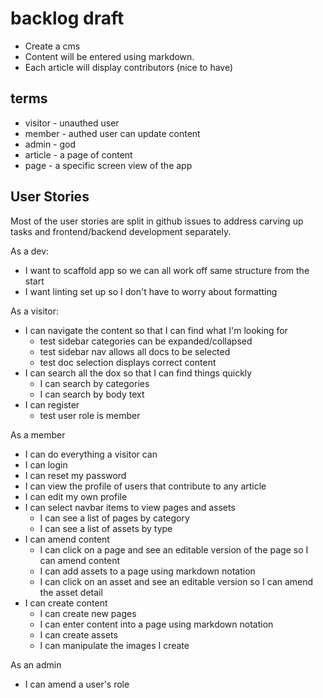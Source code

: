 
# backlog draft

* Create a cms
* Content will be entered using markdown.
* Each article will display contributors (nice to have)

## terms

* visitor - unauthed user
* member  - authed user can update content
* admin   - god
* article - a page of content
* page    - a specific screen view of the app

## User Stories

Most of the user stories are split in github issues to address carving up tasks and frontend/backend development separately.

As a dev:

* I want to scaffold app so we can all work off same structure from the start
* I want linting set up so I don't have to worry about formatting

As a visitor:

* I can navigate the content so that I can find what I'm looking for
  * test sidebar categories can be expanded/collapsed
  * test sidebar nav allows all docs to be selected
  * test doc selection displays correct content
* I can search all the dox so that I can find things quickly
  * I can search by categories
  * I can search by body text
* I can register
  * test user role is member

As a member

* I can do everything a visitor can
* I can login
* I can reset my password
* I can view the profile of users that contribute to any article
* I can edit my own profile
* I can select navbar items to view pages and assets
  * I can see a list of pages by category
  * I can see a list of assets by type
* I can amend content
  * I can click on a page and see an editable version of the page so I can amend content
  * I can add assets to a page using markdown notation
  * I can click on an asset and see an editable version so I can amend the asset detail
* I can create content
  * I can create new pages
  * I can enter content into a page using markdown notation
  * I can create assets
  * I can manipulate the images I create

As an admin

* I can amend a user's role
